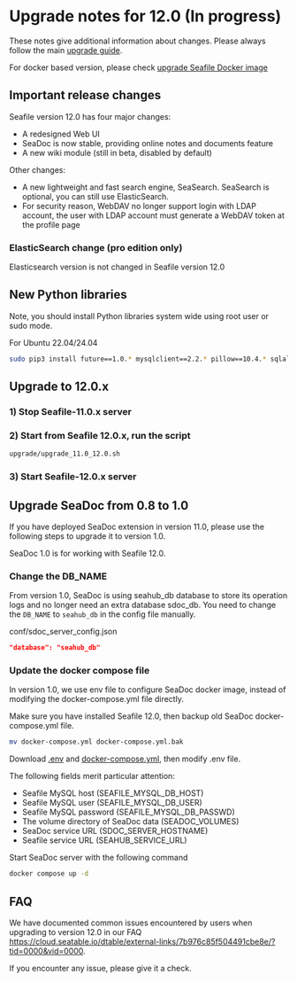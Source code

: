 # Upgrade notes for 12.0 (In progress)

These notes give additional information about changes.
Please always follow the main [upgrade guide](./upgrade.md).

For docker based version, please check [upgrade Seafile Docker image](./upgrade_docker.md)

## Important release changes

Seafile version 12.0 has four major changes:

* A redesigned Web UI
* SeaDoc is now stable, providing online notes and documents feature
* A new wiki module (still in beta, disabled by default)

Other changes:

* A new lightweight and fast search engine, SeaSearch. SeaSearch is optional, you can still use ElasticSearch.
* For security reason, WebDAV no longer support login with LDAP account, the user with LDAP account must generate a WebDAV token at the profile page

### ElasticSearch change (pro edition only)

Elasticsearch version is not changed in Seafile version 12.0

## New Python libraries

Note, you should install Python libraries system wide using root user or sudo mode.

For Ubuntu 22.04/24.04

```sh
sudo pip3 install future==1.0.* mysqlclient==2.2.* pillow==10.4.* sqlalchemy==2.0.* gevent==24.2.* captcha==0.6.* django_simple_captcha==0.6.* djangosaml2==1.9.* pysaml2==7.3.* pycryptodome==3.20.* cffi==1.17.0 python-ldap==3.4.* PyMuPDF==1.24.*
```

## Upgrade to 12.0.x

### 1) Stop Seafile-11.0.x server

### 2) Start from Seafile 12.0.x, run the script

```sh
upgrade/upgrade_11.0_12.0.sh
```

### 3) Start Seafile-12.0.x server

## Upgrade SeaDoc from 0.8 to 1.0

If you have deployed SeaDoc extension in version 11.0, please use the following steps to upgrade it to version 1.0.

SeaDoc 1.0 is for working with Seafile 12.0.

### Change the DB_NAME

From version 1.0, SeaDoc is using seahub_db database to store its operation logs and no longer need an extra database sdoc_db. You need to change the `DB_NAME` to `seahub_db` in the config file manually.

conf/sdoc_server_config.json

```json
"database": "seahub_db"
```

### Update the docker compose file

In version 1.0, we use env file to configure SeaDoc docker image, instead of modifying the docker-compose.yml file directly.

Make sure you have installed Seafile 12.0, then backup old SeaDoc docker-compose.yml file.

```sh
mv docker-compose.yml docker-compose.yml.bak
```

Download [.env](https://manual.seafile.com/docker/docker-compose/seadoc/1.0/standalone/env) and [docker-compose.yml](https://manual.seafile.com/docker/docker-compose/seadoc/1.0/standalone/docker-compose.yml), then modify .env file.

The following fields merit particular attention:

* Seafile MySQL host (SEAFILE_MYSQL_DB_HOST)
* Seafile MySQL user (SEAFILE_MYSQL_DB_USER)
* Seafile MySQL password (SEAFILE_MYSQL_DB_PASSWD)
* The volume directory of SeaDoc data (SEADOC_VOLUMES)
* SeaDoc service URL (SDOC_SERVER_HOSTNAME)
* Seafile service URL (SEAHUB_SERVICE_URL)

Start SeaDoc server with the following command

```sh
docker compose up -d
```

## FAQ

We have documented common issues encountered by users when upgrading to version 12.0 in our FAQ <https://cloud.seatable.io/dtable/external-links/7b976c85f504491cbe8e/?tid=0000&vid=0000>.

If you encounter any issue, please give it a check.
